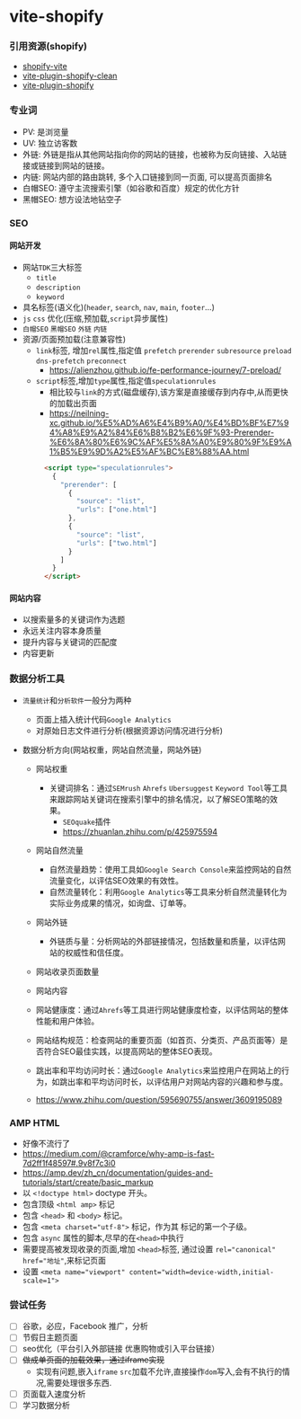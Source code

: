 # vite-shopify

### 引用资源(shopify)

- [shopify-vite](https://shopify-vite.barrelny.com/)
- [vite-plugin-shopify-clean](https://github.com/dan-gamble/vite-plugin-shopify-clean)
- [vite-plugin-shopify](https://www.npmjs.com/package/vite-plugin-shopify)

### 专业词

- PV: 是浏览量
- UV: 独立访客数
- 外链: 外链是指从其他网站指向你的网站的链接，也被称为反向链接、入站链接或链接到网站的链接。
- 内链: 网站内部的路由跳转, 多个入口链接到同一页面, 可以提高页面排名
- 白帽SEO: 遵守主流搜索引擎（如谷歌和百度）规定的优化方针
- 黑帽SEO: 想方设法地钻空子

### SEO

#### 网站开发

- 网站`TDK`三大标签
  - `title`
  - `description`
  - `keyword`
- 具名标签(语义化)(`header`, `search`, `nav`, `main`, `footer`...)
- `js` `css` 优化(压缩,预加载,`script`异步属性)
- `白帽SEO` `黑帽SEO` `外链` `内链`
- 资源/页面预加载(注意兼容性)
  - `link`标签, 增加`rel`属性,指定值 `prefetch` `prerender` `subresource` `preload` `dns-prefetch` `preconnect`
    - <https://alienzhou.github.io/fe-performance-journey/7-preload/>
  - `script`标签,增加`type`属性,指定值`speculationrules`
    - 相比较与`link`的方式(磁盘缓存),该方案是直接缓存到内存中,从而更快的加载出页面
    - <https://neilning-xc.github.io/%E5%AD%A6%E4%B9%A0/%E4%BD%BF%E7%94%A8%E9%A2%84%E6%B8%B2%E6%9F%93-Prerender-%E6%8A%80%E6%9C%AF%E5%8A%A0%E9%80%9F%E9%A1%B5%E9%9D%A2%E5%AF%BC%E8%88%AA.html>
    ```html
      <script type="speculationrules">
        {
          "prerender": [
            {
              "source": "list",
              "urls": ["one.html"]
            },
            {
              "source": "list",
              "urls": ["two.html"]
            }
          ]
        }
      </script>
    ```

#### 网站内容

- 以搜索量多的关键词作为选题
- 永远关注内容本身质量
- 提升内容与关键词的匹配度
- 内容更新

### 数据分析工具

- `流量统计`和`分析软件`一般分为两种
  - 页面上插入统计代码`Google Analytics`
  - 对原始日志文件进行分析(根据资源访问情况进行分析)

- 数据分析方向(网站权重，网站自然流量，网站外链)
  - 网站权重
    - 关键词排名：通过`SEMrush` `Ahrefs` `Ubersuggest` `Keyword Tool`等工具来跟踪网站关键词在搜索引擎中的排名情况，以了解SEO策略的效果。
      - `SEOquake`插件
      - <https://zhuanlan.zhihu.com/p/425975594>
  - 网站自然流量
    - 自然流量趋势：使用工具如`Google Search Console`来监控网站的自然流量变化，以评估SEO效果的有效性。
    - 自然流量转化：利用`Google Analytics`等工具来分析自然流量转化为实际业务成果的情况，如询盘、订单等。
  - 网站外链
    - 外链质与量：分析网站的外部链接情况，包括数量和质量，以评估网站的权威性和信任度。

  - 网站收录页面数量
  - 网站内容
  - 网站健康度：通过`Ahrefs`等工具进行网站健康度检查，以评估网站的整体性能和用户体验。
  - 网站结构规范：检查网站的重要页面（如首页、分类页、产品页面等）是否符合SEO最佳实践，以提高网站的整体SEO表现。
  - 跳出率和平均访问时长：通过`Google Analytics`来监控用户在网站上的行为，如跳出率和平均访问时长，以评估用户对网站内容的兴趣和参与度。
  - <https://www.zhihu.com/question/595690755/answer/3609195089>

### AMP HTML

- 好像不流行了
- <https://medium.com/@cramforce/why-amp-is-fast-7d2ff1f48597#.9v8f7c3i0>
- <https://amp.dev/zh_cn/documentation/guides-and-tutorials/start/create/basic_markup>
- 以 `<!doctype html>` doctype 开头。
- 包含顶级 `<html amp>` 标记
- 包含 `<head>` 和 `<body>` 标记。
- 包含 `<meta charset="utf-8">` 标记，作为其 <head> 标记的第一个子级。
- 包含 `async` 属性的脚本,尽早的在`<head>`中执行
- 需要提高被发现收录的页面,增加 `<head>`标签, 通过设置 `rel="canonical"` `href="地址"`,来标记页面
- 设置 `<meta name="viewport" content="width=device-width,initial-scale=1">`

### 尝试任务

- [ ] 谷歌，必应，Facebook 推广，分析
- [ ] 节假日主题页面
- [ ] seo优化（平台引入外部链接 优惠购物或引入平台链接）
- [ ] ~~做成单页面的加载效果，通过iframe实现~~
  - 实现有问题,嵌入`iframe` `src`加载不允许,直接操作`dom`写入,会有不执行的情况,需要处理很多东西.
- [ ] 页面载入速度分析
- [ ] 学习数据分析
